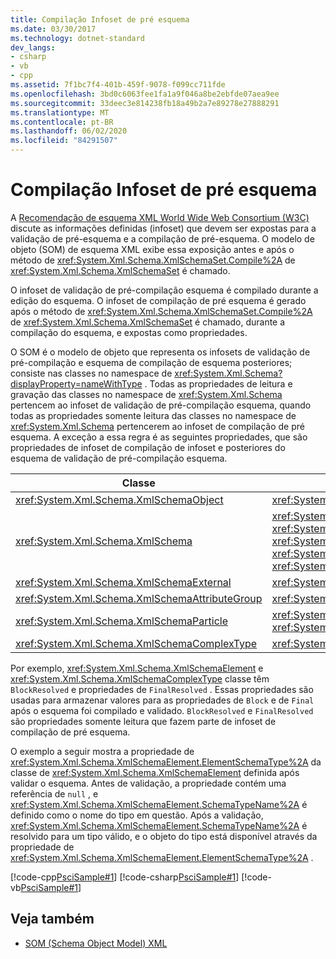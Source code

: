 ```yaml
---
title: Compilação Infoset de pré esquema
ms.date: 03/30/2017
ms.technology: dotnet-standard
dev_langs:
- csharp
- vb
- cpp
ms.assetid: 7f1bc7f4-401b-459f-9078-f099cc711fde
ms.openlocfilehash: 3bd0c6063fee1fa1a9f046a8be2ebfde07aea9ee
ms.sourcegitcommit: 33deec3e814238fb18a49b2a7e89278e27888291
ms.translationtype: MT
ms.contentlocale: pt-BR
ms.lasthandoff: 06/02/2020
ms.locfileid: "84291507"
---
```

# <a name="post-schema-compilation-infoset"></a>Compilação Infoset de pré esquema
A [Recomendação de esquema XML World Wide Web Consortium (W3C)](https://www.w3.org/XML/Schema) discute as informações definidas (infoset) que devem ser expostas para a validação de pré-esquema e a compilação de pré-esquema. O modelo de objeto (SOM) de esquema XML exibe essa exposição antes e após o método de <xref:System.Xml.Schema.XmlSchemaSet.Compile%2A> de <xref:System.Xml.Schema.XmlSchemaSet> é chamado.  
  
 O infoset de validação de pré-compilação esquema é compilado durante a edição do esquema. O infoset de compilação de pré esquema é gerado após o método de <xref:System.Xml.Schema.XmlSchemaSet.Compile%2A> de <xref:System.Xml.Schema.XmlSchemaSet> é chamado, durante a compilação do esquema, e expostas como propriedades.  
  
 O SOM é o modelo de objeto que representa os infosets de validação de pré-compilação e esquema de compilação de esquema posteriores; consiste nas classes no namespace de <xref:System.Xml.Schema?displayProperty=nameWithType> . Todas as propriedades de leitura e gravação das classes no namespace de <xref:System.Xml.Schema> pertencem ao infoset de validação de pré-compilação esquema, quando todas as propriedades somente leitura das classes no namespace de <xref:System.Xml.Schema> pertencerem ao infoset de compilação de pré esquema. A exceção a essa regra é as seguintes propriedades, que são propriedades de infoset de compilação de infoset e posteriores do esquema de validação de pré-compilação esquema.  
  
|Classe|Propriedade|  
|-----------|--------------|  
|<xref:System.Xml.Schema.XmlSchemaObject>|<xref:System.Xml.Schema.XmlSchemaObject.Parent%2A>|  
|<xref:System.Xml.Schema.XmlSchema>|<xref:System.Xml.Schema.XmlSchema.AttributeFormDefault%2A>, <xref:System.Xml.Schema.XmlSchema.BlockDefault%2A>, <xref:System.Xml.Schema.XmlSchema.ElementFormDefault%2A>, <xref:System.Xml.Schema.XmlSchema.FinalDefault%2A>, <xref:System.Xml.Schema.XmlSchema.TargetNamespace%2A>|  
|<xref:System.Xml.Schema.XmlSchemaExternal>|<xref:System.Xml.Schema.XmlSchemaExternal.Schema%2A>|  
|<xref:System.Xml.Schema.XmlSchemaAttributeGroup>|<xref:System.Xml.Schema.XmlSchemaAttributeGroup.AnyAttribute%2A>|  
|<xref:System.Xml.Schema.XmlSchemaParticle>|<xref:System.Xml.Schema.XmlSchemaParticle.MaxOccurs%2A>, <xref:System.Xml.Schema.XmlSchemaParticle.MinOccurs%2A>|  
|<xref:System.Xml.Schema.XmlSchemaComplexType>|<xref:System.Xml.Schema.XmlSchemaComplexType.AnyAttribute%2A>|  
  
 Por exemplo, <xref:System.Xml.Schema.XmlSchemaElement> e <xref:System.Xml.Schema.XmlSchemaComplexType> classe têm `BlockResolved` e propriedades de `FinalResolved` . Essas propriedades são usadas para armazenar valores para as propriedades de `Block` e de `Final` após o esquema foi compilado e validado. `BlockResolved` e `FinalResolved` são propriedades somente leitura que fazem parte de infoset de compilação de pré esquema.  
  
 O exemplo a seguir mostra a propriedade de <xref:System.Xml.Schema.XmlSchemaElement.ElementSchemaType%2A> da classe de <xref:System.Xml.Schema.XmlSchemaElement> definida após validar o esquema. Antes de validação, a propriedade contém uma referência de `null` , e <xref:System.Xml.Schema.XmlSchemaElement.SchemaTypeName%2A> é definido como o nome do tipo em questão. Após a validação, <xref:System.Xml.Schema.XmlSchemaElement.SchemaTypeName%2A> é resolvido para um tipo válido, e o objeto do tipo está disponível através da propriedade de <xref:System.Xml.Schema.XmlSchemaElement.ElementSchemaType%2A> .  
  
 [!code-cpp[PsciSample#1](../../../../samples/snippets/cpp/VS_Snippets_Data/PsciSample/CPP/PsciSample.cpp#1)]
 [!code-csharp[PsciSample#1](../../../../samples/snippets/csharp/VS_Snippets_Data/PsciSample/CS/PsciSample.cs#1)]
 [!code-vb[PsciSample#1](../../../../samples/snippets/visualbasic/VS_Snippets_Data/PsciSample/VB/PsciSample.vb#1)]  
  
## <a name="see-also"></a>Veja também

- [SOM (Schema Object Model) XML](xml-schema-object-model-som.md)
